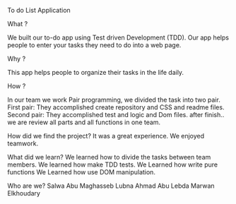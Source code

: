 

To do List Application

What ? 


We built our to-do app using Test driven Development (TDD). Our app helps people to enter your tasks they need to do into a web page.
 
 Why ? 

 This app helps people to organize their tasks in the life daily.

 How ?

 In our team we work Pair programming, we divided the task into two pair. 
 First pair: They accomplished create repository and CSS and readme files.
 Second pair: They accomplished test and logic and Dom files.
 after finish.. we are review all parts and all functions in one team.

How did we find the project?
It was a great experience. We enjoyed teamwork.

What did we learn?
We learned how to divide the tasks between team members.
We learned how make TDD tests.
We Learned how write pure functions
We Learned how use DOM manipulation.

 Who are we?
 Salwa Abu Maghasseb 
 Lubna 
 Ahmad Abu Lebda
 Marwan Elkhoudary

 
